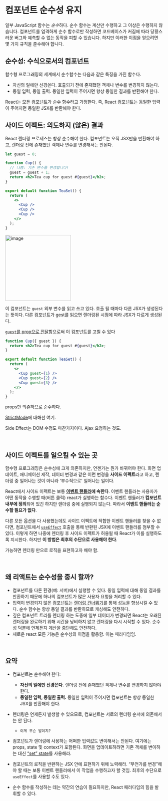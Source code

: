 # 컴포넌트 순수성 유지

일부 JavaScript 함수는 *순수*하다. 순수 함수는 계산만 수행하고 그 이상은 수행하지 않습니다. 컴포넌트를 엄격하게 순수 함수로만 작성하면 코드베이스가 커짐에 따라 당황스러운 버그와 예측할 수 없는 동작을 피할 수 있습니다. 하지만 이러한 이점을 얻으려면 몇 가지 규칙을 준수해야 합니다.

## 순수성: 수식으로서의 컴포넌트

함수형 프로그래밍의 세계에서 순수함수는 다음과 같은 특징을 가진 함수다.

- 자신의 일에만 신경쓴다. 호출되기 전에 존재했던 객체나 변수를 변경하지 않는다.
- 동일 입력, 동일 출력. 동일한 입력이 주어지면 항상 동일한 결과를 반환해야 한다.

React는 모든 컴포넌트가 순수 함수라고 가정한다. 즉, React 컴포넌트는 동일한 입력이 주어지면 동일한 JSX를 반환해야 한다.

## 사이드 이펙트: 의도하지 (않은) 결과

React 렌더링 프로세스는 항상 순수해야 한다. 컴포넌트는 오직 JSX만을 반환해야 하고, 렌더링 전에 존재했던 객체나 변수를 변경해서는 안된다.

```jsx
let guest = 0;

function Cup() {
  // 나쁨: 기존 변수를 변경합니다!
  guest = guest + 1;
  return <h2>Tea cup for guest #{guest}</h2>;
}

export default function TeaSet() {
  return (
    <>
      <Cup />
      <Cup />
      <Cup />
    </>
  );
}
```

<img width="210" alt="image" src="https://github.com/pozafly/TIL/assets/59427983/02bd61eb-675e-4acb-b8c0-e6dff4245a12">

이 컴포넌트는 `guest` 외부 변수를 읽고 쓰고 있다. 호출 될 때마다 다른 JSX가 생성된다는 뜻이다. 다른 컴포넌트가 gest를 읽으면 렌더링된 시점에 따라 JSX가 다르게 생성된다.

[`guest`를 prop으로 전달](https://react-ko.dev/learn/passing-props-to-a-component)함으로써 이 컴포넌트를 고칠 수 있다

```jsx
function Cup({ guest }) {
  return <h2>Tea cup for guest #{guest}</h2>;
}

export default function TeaSet() {
  return (
    <>
      <Cup guest={1} />
      <Cup guest={2} />
      <Cup guest={3} />
    </>
  );
}
```

props만 의존하므로 순수하다.

[StrictMode](https://github.com/pozafly/TIL/blob/main/Frontend/SPA/React-2023/tip/Strict%20Mode.md)에 대해선 여기.

Side Effect는 DOM 수정도 마찬가지이다. Ajax 요청하는 것도.

<br/>

## 사이드 이펙트를 일으킬 수 있는 곳

함수형 프로그래밍은 순수성에 크게 의존하지만, 언젠가는 뭔가 바뀌어야 한다. 화면 업데이트, 애니메이션 제작, 데이터 변경과 같은 이런 변경을 **사이드 이펙트**라고 하고, 렌더링 중 일어나는 것이 아니라 '부수적으로' 일어나는 일이다.

React에서 사이드 이펙트는 보통  **[이벤트 핸들러](https://react-ko.dev/learn/responding-to-events)에 속한다**. 이벤트 핸들러는 사용자가 어떤 동작을 수행할 때(버튼 클릭) react가 실행하는 함수다. 이벤트 핸들러가 **컴포넌트 내부에 정의**되어 있긴 하지만 렌더링 중에 실행되지 않는다. 따라서 **이벤트 핸들러는 순수할 필요가 없다**.

다른 모든 옵션을 다 사용했는데도 사이드 이펙트에 적합한 이벤트 핸들러를 찾을 수 없다면, 컴포넌트에서 [`useEffect`](https://react-ko.dev/reference/react/useEffect) 호출을 통해 반환된 JSX에 이벤트 핸들러를 첨부할 수 있다. 이렇게 하면 나중에 렌더링 후 사이드 이펙트가 허용될 때 React가 이를 실행하도록 지시한다. 하지만 **이 방법은 최후의 수단으로 사용해야 한다**.

가능하면 렌더링 만으로 로직을 표현하고자 해야 함.

<br/>

## 왜 리액트는 순수성을 중시 할까?

- 컴포넌트를 다른 환경(예: 서버)에서 실행할 수 있다. 동일 입력에 대해 동일 결과를 반환하기 때문에 하나의 컴포넌트가 많은 사용자 요청을 처리할 수 있다.
- 입력이 변경되지 않은 컴포넌트는 [렌더링 건너뛰기](https://react-ko.dev/reference/react/memo)를 통해 성능을 향상시킬 수 있다. 순수 함수는 항상 동일 결과를 반환하므로 캐싱해도 안전하다.
- 깊은 컴포넌트 트리를 렌더링 하는 도중에 일부 데이터가 변경되면 React는 오래된 랜더링을 완료하기 위해 시간을 낭비하지 않고 렌더링을 다시 시작할 수 있다. 순수성 덕분에 언제든지 계산을 중단해도 안전하다.
- 새로운 react 모든 기능은 순수성의 이점을 활용함. 이는 패러다임임.

<br/>

## 요약

- 컴포넌트는 순수해야 한다:
  - **자신의 일에만 신경쓴다.** 렌더링 전에 존재했던 객체나 변수를 변경하지 않아야 한다.
  - **동일한 입력, 동일한 출력.** 동일한 입력이 주어지면 컴포넌트는 항상 동일한 JSX를 반환해야 한다.
- 렌더링은 언제든지 발생할 수 있으므로, 컴포넌트는 서로의 렌더링 순서에 의존해서는 안 된다.
  - `이게 무슨 말이지?`

- 컴포넌트가 렌더링에 사용하는 어떠한 입력값도 변이해서는 안된다. 여기에는 props, state 및 context가 포함된다. 화면을 업데이트하려면 기존 객체를 변이하는 대신 [“set” state](https://react-ko.dev/learn/state-a-components-memory)를 사용해라.
- 컴포넌트의 로직을 반환하는 JSX 안에 표현하기 위해 노력해라. “무언가를 변경”해야 할 때는 보통 이벤트 핸들러에서 이 작업을 수행하고자 할 것임. 최후의 수단으로 `useEffect`를 사용할 수도 있다.
- 순수 함수를 작성하는 데는 약간의 연습이 필요하지만, React 패러다임의 힘을 발휘할 수 있다.
